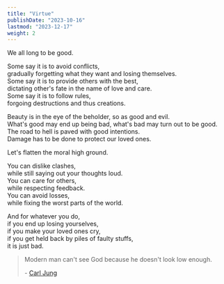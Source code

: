 ```yaml
---
title: "Virtue"
publishDate: "2023-10-16"
lastmod: "2023-12-17"
weight: 2
---
```


We all long to be good.<br/>

Some say it is to avoid conflicts,<br/>
gradually forgetting what they want and losing themselves.<br/>
Some say it is to provide others with the best,<br/>
dictating other's fate in the name of love and care.<br/>
Some say it is to follow rules,<br/>
forgoing destructions and thus creations.<br/>

Beauty is in the eye of the beholder, so as good and evil.<br/>
What's good may end up being bad, what's bad may turn out to be good.<br/>
The road to hell is paved with good intentions.<br/>
Damage has to be done to protect our loved ones.<br/>

Let's flatten the moral high ground.<br/>

You can dislike clashes,<br/>
while still saying out your thoughts loud.<br/>
You can care for others,<br/>
while respecting feedback.<br/>
You can avoid losses,<br/>
while fixing the worst parts of the world.<br/>

And for whatever you do,<br/>
if you end up losing yourselves,<br/>
if you make your loved ones cry,<br/>
if you get held back by piles of faulty stuffs,<br/>
it is just bad.<br/>

> Modern man can't see God because he doesn't look low enough.
>
> \- [Carl Jung](https://www.goodreads.com/quotes/10363722-modern-man-can-t-see-god-because-he-doesn-t-look-low)
